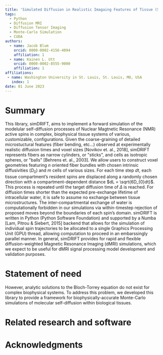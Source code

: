 ```yaml
---
title: 'Simulated Diffusion in Realistic Imagaing Features of Tissue (Sim-DRIFT)'
tags:
  - Python
  - Diffusion MRI
  - Diffusion Tensor Imaging
  - Monte-Carlo Simulation
  - CUDA
authors:
  - name: Jacob Blum
    orcid: 0000-0002-4156-4094
    affiliation: 1
  - name: Kainen L. Utt
    orcid: 0000-0002-8555-9000
    affiliation: 1
affiliations:
 - name: Washington University in St. Louis, St. Louis, MO, USA
   index: 1
date: 01 June 2023
---
```


# Summary

This library, simDRIFT, aims to implement a forward simulation of the modelular self-diffusion processes of Nuclear Magtnetic Resonance (NMR) active spins in complex, biophysical tissue systems of various, customizable, configurations. Given the coarse-graining of detailed microstuctural features (fiber bending, etc...) observed at experimentally realistic diffusion times and voxel sizes [Novikov et. al., 2018], simDRIFT represents fibers as narrow cylinders, or "sticks", and cells as isotropic spheres, or "balls" [Behrens et. al., 2003]. We allow users to construct voxel geometries featuring $n$ oriented fiber bundles with chosen intrinsic diffusivities $(D_{0})$ and $m$ cells of various sizes. For each time step $dt$, each tissue compartment’s resident spins are displaced along a randomly chosen direction with a compartment-dependent distance $dL = \sqrt{6D_{0}dt}$. This process is repeated until the target diffusion time of $\Delta$ is reached. For diffusion times shorter than the expected pre-exchange lifetime of intracellular water, it is safe to assume no exchange between tissue microstructures. The inter-compartmental exchange of water is computationally forbidden in our simulations via within-timestep rejection of proposed moves beyond the boundaries of each spin’s domain. simDRIFT is written in Python (Python Software Foundation) and supported by a Numba [Lam, Pitrou & Siebert, 2015] backend that allows for the simulation of individual spin trajectories to be allocated to a single Graphics Processing Unit (GPU) thread, allowing computation to proceed in an embarssingly parallel manner. In general, simDRIFT provides for rapid and flexible diffusion-weighted Magnetic Resonance Imaging (dMRI) simulations, which we expect to be useful for dMRI signal processing model development and validation purposes.   

# Statement of need

However, analytic solutions to the Bloch-Torrey equation do not exist for complex biophysical systems. To address this problem, we developed this library to provide a framework for biophysically-accurate Monte-Carlo simulations of molecular self-diffusion within biological tissues.


# Related research and software


# Acknowledgments
